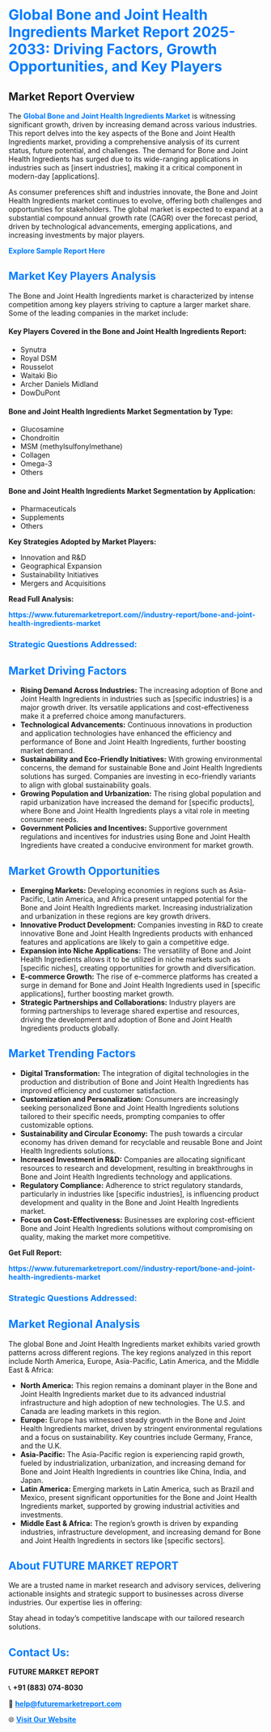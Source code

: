 <h1 style="color: #007BFF;">Global Bone and Joint Health Ingredients Market Report 2025-2033: Driving Factors, Growth Opportunities, and Key Players</h1>

<section id="overview">
<h2>Market Report Overview</h2>
<p>The <a href="https://www.futuremarketreport.com//industry-report/bone-and-joint-health-ingredients-market" style="color: #007BFF; text-decoration: none;"><strong>Global Bone and Joint Health Ingredients Market</strong></a> is witnessing significant growth, driven by increasing demand across various industries. This report delves into the key aspects of the Bone and Joint Health Ingredients market, providing a comprehensive analysis of its current status, future potential, and challenges. The demand for Bone and Joint Health Ingredients has surged due to its wide-ranging applications in industries such as [insert industries], making it a critical component in modern-day [applications].</p>
<p>As consumer preferences shift and industries innovate, the Bone and Joint Health Ingredients market continues to evolve, offering both challenges and opportunities for stakeholders. The global market is expected to expand at a substantial compound annual growth rate (CAGR) over the forecast period, driven by technological advancements, emerging applications, and increasing investments by major players.</p>
</section>

<section id="overview">
<p><a href="https://www.futuremarketreport.com//request-sample/reportId=77040" style="color: #007BFF; text-decoration: none;"><strong>Explore Sample Report Here</strong></a></p>
</section>

<section id="key-players">
<h2 style="color: #007BFF;">Market Key Players Analysis</h2>
<p>The Bone and Joint Health Ingredients market is characterized by intense competition among key players striving to capture a larger market share. Some of the leading companies in the market include:</p>
<h4>Key Players Covered in the Bone and Joint Health Ingredients Report:</h4>
<ul><li>Synutra</li><li>Royal DSM</li><li>Rousselot</li><li>Waitaki Bio</li><li>Archer Daniels Midland</li><li>DowDuPont</li></ul>
<h4>Bone and Joint Health Ingredients Market Segmentation by Type:</h4>
<ul><li>Glucosamine</li><li>Chondroitin</li><li>MSM (methylsulfonylmethane)</li><li>Collagen</li><li>Omega-3</li><li>Others</li></ul>

<h4>Bone and Joint Health Ingredients Market Segmentation by Application:</h4>
<ul><li>Pharmaceuticals</li><li>Supplements</li><li>Others</li></ul>
<p><strong>Key Strategies Adopted by Market Players:</strong></p>
<ul>
<li>Innovation and R&D</li>
<li>Geographical Expansion</li>
<li>Sustainability Initiatives</li>
<li>Mergers and Acquisitions</li>
</ul>
</section>

<section>
<p><strong>Read Full Analysis: </strong></p><a href="https://www.futuremarketreport.com//industry-report/bone-and-joint-health-ingredients-market" style="color: #007BFF; text-decoration: none;"><strong>https://www.futuremarketreport.com//industry-report/bone-and-joint-health-ingredients-market</strong></a>
<h3 style="color: #007BFF;">Strategic Questions Addressed:</h3>
</section>

<section id="driving-factors">
<h2 style="color: #007BFF;">Market Driving Factors</h2>
<ul>
<li><strong>Rising Demand Across Industries:</strong> The increasing adoption of Bone and Joint Health Ingredients in industries such as [specific industries] is a major growth driver. Its versatile applications and cost-effectiveness make it a preferred choice among manufacturers.</li>
<li><strong>Technological Advancements:</strong> Continuous innovations in production and application technologies have enhanced the efficiency and performance of Bone and Joint Health Ingredients, further boosting market demand.</li>
<li><strong>Sustainability and Eco-Friendly Initiatives:</strong> With growing environmental concerns, the demand for sustainable Bone and Joint Health Ingredients solutions has surged. Companies are investing in eco-friendly variants to align with global sustainability goals.</li>
<li><strong>Growing Population and Urbanization:</strong> The rising global population and rapid urbanization have increased the demand for [specific products], where Bone and Joint Health Ingredients plays a vital role in meeting consumer needs.</li>
<li><strong>Government Policies and Incentives:</strong> Supportive government regulations and incentives for industries using Bone and Joint Health Ingredients have created a conducive environment for market growth.</li>
</ul>
</section>

<section id="growth-opportunities">
<h2 style="color: #007BFF;">Market Growth Opportunities</h2>
<ul>
<li><strong>Emerging Markets:</strong> Developing economies in regions such as Asia-Pacific, Latin America, and Africa present untapped potential for the Bone and Joint Health Ingredients market. Increasing industrialization and urbanization in these regions are key growth drivers.</li>
<li><strong>Innovative Product Development:</strong> Companies investing in R&D to create innovative Bone and Joint Health Ingredients products with enhanced features and applications are likely to gain a competitive edge.</li>
<li><strong>Expansion into Niche Applications:</strong> The versatility of Bone and Joint Health Ingredients allows it to be utilized in niche markets such as [specific niches], creating opportunities for growth and diversification.</li>
<li><strong>E-commerce Growth:</strong> The rise of e-commerce platforms has created a surge in demand for Bone and Joint Health Ingredients used in [specific applications], further boosting market growth.</li>
<li><strong>Strategic Partnerships and Collaborations:</strong> Industry players are forming partnerships to leverage shared expertise and resources, driving the development and adoption of Bone and Joint Health Ingredients products globally.</li>
</ul>
</section>

<section id="trending-factors">
<h2 style="color: #007BFF;">Market Trending Factors</h2>
<ul>
<li><strong>Digital Transformation:</strong> The integration of digital technologies in the production and distribution of Bone and Joint Health Ingredients has improved efficiency and customer satisfaction.</li>
<li><strong>Customization and Personalization:</strong> Consumers are increasingly seeking personalized Bone and Joint Health Ingredients solutions tailored to their specific needs, prompting companies to offer customizable options.</li>
<li><strong>Sustainability and Circular Economy:</strong> The push towards a circular economy has driven demand for recyclable and reusable Bone and Joint Health Ingredients solutions.</li>
<li><strong>Increased Investment in R&D:</strong> Companies are allocating significant resources to research and development, resulting in breakthroughs in Bone and Joint Health Ingredients technology and applications.</li>
<li><strong>Regulatory Compliance:</strong> Adherence to strict regulatory standards, particularly in industries like [specific industries], is influencing product development and quality in the Bone and Joint Health Ingredients market.</li>
<li><strong>Focus on Cost-Effectiveness:</strong> Businesses are exploring cost-efficient Bone and Joint Health Ingredients solutions without compromising on quality, making the market more competitive.</li>
</ul>
</section>

<section>
<p><strong>Get Full Report: </strong></p><a href="https://www.futuremarketreport.com//industry-report/bone-and-joint-health-ingredients-market" style="color: #007BFF; text-decoration: none;"><strong>https://www.futuremarketreport.com//industry-report/bone-and-joint-health-ingredients-market</strong></a>
<h3 style="color: #007BFF;">Strategic Questions Addressed:</h3>
</section>


<section id="regional-analysis">
<h2 style="color: #007BFF;">Market Regional Analysis</h2>
<p>The global Bone and Joint Health Ingredients market exhibits varied growth patterns across different regions. The key regions analyzed in this report include North America, Europe, Asia-Pacific, Latin America, and the Middle East & Africa:</p>
<ul>
<li><strong>North America:</strong> This region remains a dominant player in the Bone and Joint Health Ingredients market due to its advanced industrial infrastructure and high adoption of new technologies. The U.S. and Canada are leading markets in this region.</li>
<li><strong>Europe:</strong> Europe has witnessed steady growth in the Bone and Joint Health Ingredients market, driven by stringent environmental regulations and a focus on sustainability. Key countries include Germany, France, and the U.K.</li>
<li><strong>Asia-Pacific:</strong> The Asia-Pacific region is experiencing rapid growth, fueled by industrialization, urbanization, and increasing demand for Bone and Joint Health Ingredients in countries like China, India, and Japan.</li>
<li><strong>Latin America:</strong> Emerging markets in Latin America, such as Brazil and Mexico, present significant opportunities for the Bone and Joint Health Ingredients market, supported by growing industrial activities and investments.</li>
<li><strong>Middle East & Africa:</strong> The region’s growth is driven by expanding industries, infrastructure development, and increasing demand for Bone and Joint Health Ingredients in sectors like [specific sectors].</li>
</ul>
</section>

<footer>
<h2 style="color: #007BFF;">About FUTURE MARKET REPORT</h2>
<p>We are a trusted name in market research and advisory services, delivering actionable insights and strategic support to businesses across diverse industries. Our expertise lies in offering:</p>

<p>Stay ahead in today’s competitive landscape with our tailored research solutions.</p>

<h2 style="color: #007BFF;">Contact Us:</h2>
<p><strong>FUTURE MARKET REPORT</strong></p>
<p>📞 <strong>+91 (883) 074-8030</strong></p>
<p>📧 <strong><a href="mailto:help@futuremarketreport.com" style="color: #007BFF;">help@futuremarketreport.com</a></strong></p>
<p>🌐 <strong><a href="https://www.futuremarketreport.com/" style="color: #007BFF;">Visit Our Website</a></strong></p>
</footer>